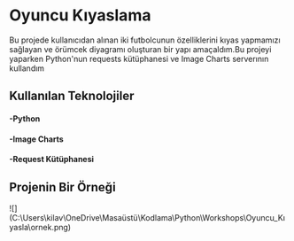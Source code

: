 <h1>Oyuncu Kıyaslama</h1>

<p>Bu projede kullanıcıdan alınan iki futbolcunun özelliklerini kıyas yapmamızı sağlayan ve örümcek diyagramı oluşturan bir yapı amaçaldım.Bu projeyi yaparken Python'nun requests kütüphanesi ve Image Charts serverının kullandım</p>
<h2>Kullanılan Teknolojiler</h2>
<h4>-Python</h4>
<h4>-Image Charts</h4>
<h4>-Request Kütüphanesi</h4>
<h2>Projenin Bir Örneği</h2>
![](C:\Users\kilav\OneDrive\Masaüstü\Kodlama\Python\Workshops\Oyuncu_Kıyasla\ornek.png)

